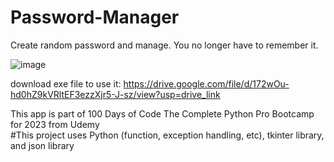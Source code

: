 # Password-Manager
Create random password and manage. You no longer have to remember it.

![image](https://github.com/ikhsanmasu/Password-Manager/assets/76894210/ff6e9ead-0fae-4d68-ba1e-fd485c623fca)

download exe file to use it:  https://drive.google.com/file/d/172wOu-hd0hZ9kVRltEF3ezzXjr5-J-sz/view?usp=drive_link <br />

This app is part of 100 Days of Code The Complete Python Pro Bootcamp for 2023 from Udemy <br />
#This project uses Python (function, exception handling, etc), tkinter library, and json library
